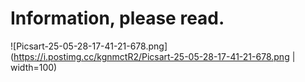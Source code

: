 # Information, please read.
![Picsart-25-05-28-17-41-21-678.png](https://i.postimg.cc/kgnmctR2/Picsart-25-05-28-17-41-21-678.png | width=100)
